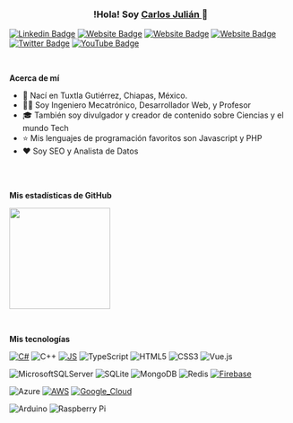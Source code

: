<p align="center" width="300">
 <h3 align="center">!Hola! Soy <a href="https://carlosjulian.mx" target="_blank">Carlos Julián </a> 👋 </h3>  
</p>

[![Linkedin Badge](https://img.shields.io/badge/-LinkedIn-0e76a8?style=flat-square&logo=Linkedin&logoColor=white)](https://www.linkedin.com/in/carlosjulianmx/)
[![Website Badge](https://img.shields.io/badge/Website-3b5998?style=flat-square&logo=google-chrome&logoColor=white)](https://carlosjulian.mx)
[![Website Badge](https://img.shields.io/badge/Website-3b5998?style=flat-square&logo=google-chrome&logoColor=white)](https://fisimat.com.mx)
[![Website Badge](https://img.shields.io/badge/Website-3b5998?style=flat-square&logo=google-chrome&logoColor=white)](https://ingtelecto.com)
[![Twitter Badge](https://img.shields.io/badge/-Twitter-00acee?style=flat-square&logo=Twitter&logoColor=white)](https://twitter.com/carlosjuliandev)
[![YouTube Badge](https://img.shields.io/badge/-YouTube-E60101?style=flat-square&logo=YouTube&logoColor=white)](https://www.youtube.com/@carlosjulian)




</br>

**Acerca de mí**

- 👨 Nací en Tuxtla Gutiérrez, Chiapas, México.
- 👨‍💻 Soy Ingeniero Mecatrónico, Desarrollador Web, y Profesor
- 🎓 También soy divulgador y creador de contenido sobre Ciencias y el mundo Tech
- ⭐ Mis lenguajes de programación favoritos son Javascript y PHP
- ❤️ Soy SEO y Analista de Datos

</br>
</br>

**Mis estadísticas de GitHub**

<p>
  <img height="180em" src="https://github-readme-stats.vercel.app/api?username=carlosjulian&show_icons=true&hide_border=true&&count_private=true&include_all_commits=true" />
</p>

</br>

**Mis tecnologías**

[![C#](https://img.shields.io/badge/c%23-FA7343?style=flat-square&logo=c-sharp&logoColor=white)]()
![C++](https://img.shields.io/badge/c++-%2300599C.svg?style=flat-square&logo=c%2B%2B&logoColor=white)
[![JS](https://img.shields.io/badge/JS-F7DF1E?style=flat-square&logo=javascript&logoColor=white)]()
![TypeScript](https://img.shields.io/badge/TS-%23007ACC.svg?style=flat-square&logo=typescript&logoColor=white)
![HTML5](https://img.shields.io/badge/html5-%23E34F26.svg?style=flat-square&logo=html5&logoColor=white)
![CSS3](https://img.shields.io/badge/css3-%231572B6.svg?style=flat-square&logo=css3&logoColor=white)
![Vue.js](https://img.shields.io/badge/vuejs-%234FC08D.svg?style=flat-square&logo=vuedotjs&logoColor=white)

![MicrosoftSQLServer](https://img.shields.io/badge/Microsoft%20SQL%20Sever-CC2927?style=flat-square&logo=microsoft%20sql%20server&logoColor=white)
![SQLite](https://img.shields.io/badge/sqlite-%2307405e.svg?style=flat-square&logo=sqlite&logoColor=white)
![MongoDB](https://img.shields.io/badge/MongoDB-%234ea94b.svg?style=flat-square&logo=mongodb&logoColor=white)
![Redis](https://img.shields.io/badge/redis-%23DD0031.svg?style=flat-square&logo=redis&logoColor=white)
[![Firebase](https://img.shields.io/badge/Firebase-FFCA28?style=flat-square&logo=firebase&logoColor=white)]()

![Azure](https://img.shields.io/badge/azure-%230072C6.svg?style=flat-square&logo=microsoftazure)
[![AWS](https://img.shields.io/badge/AWS-232F3E?style=flat-square&logo=amazon-aws&logoColor=white)]()
[![Google_Cloud](https://img.shields.io/badge/Google_Cloud-FF9900?style=flat-square&logo=googlecloud&logoColor=white)]()


![Arduino](https://img.shields.io/badge/-Arduino-00979D?style=for-the-badge&logo=Arduino&logoColor=white)
![Raspberry Pi](https://img.shields.io/badge/-RaspberryPi-C51A4A?style=for-the-badge&logo=Raspberry-Pi)
